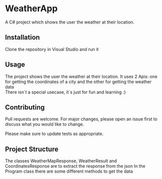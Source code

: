 # WeatherApp
A C# project which shows the user the weather at their location.  

## Installation

Clone the repository in Visual Studio and run it  


## Usage

The project shows the user the weather at their location. It uses 2 Apis: one for getting the coordinates of a city and the other for getting the weather data  
There isn´t a special usecase, it´s just for fun and learning :)

## Contributing
Pull requests are welcome. For major changes, please open an issue first to discuss what you would like to change.

Please make sure to update tests as appropriate.

## Project Structure
The classes WeatherMapResponse, WeatherResult and CoordinatesResponse are to extract the response from the json
In the Program class there are some different methods to get the data


